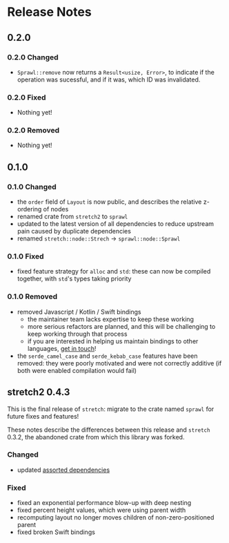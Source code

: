 # Release Notes

## 0.2.0

### 0.2.0 Changed

- `Sprawl::remove` now returns a `Result<usize, Error>`, to indicate if the operation was sucessful, and if it was, which ID was invalidated.

### 0.2.0 Fixed

- Nothing yet!

### 0.2.0 Removed

- Nothing yet!

## 0.1.0

### 0.1.0 Changed

- the `order` field of `Layout` is now public, and describes the relative z-ordering of nodes
- renamed crate from `stretch2` to `sprawl`
- updated to the latest version of all dependencies to reduce upstream pain caused by duplicate dependencies
- renamed `stretch::node::Strech` -> `sprawl::node::Sprawl`

### 0.1.0 Fixed

- fixed feature strategy for `alloc` and `std`: these can now be compiled together, with `std`'s types taking priority

### 0.1.0 Removed

- removed Javascript / Kotlin / Swift bindings
  - the maintainer team lacks expertise to keep these working
  - more serious refactors are planned, and this will be challenging to keep working through that process
  - if you are interested in helping us maintain bindings to other languages, [get in touch](https://github.com/DioxusLabs/sprawl/discussions)!
- the `serde_camel_case` and `serde_kebab_case` features have been removed: they were poorly motivated and were not correctly additive (if both were enabled compilation would fail)

## stretch2 0.4.3

This is the final release of `stretch`: migrate to the crate named `sprawl` for future fixes and features!

These notes describe the differences between this release and `stretch` 0.3.2, the abandoned crate from which this library was forked.

### Changed

- updated [assorted dependencies](https://github.com/vislyhq/stretch/commit/a6491117379cea52dedc9584d892594a143e8cb0)

### Fixed

- fixed an exponential performance blow-up with deep nesting
- fixed percent height values, which were using parent width
- recomputing layout no longer moves children of non-zero-positioned parent
- fixed broken Swift bindings
